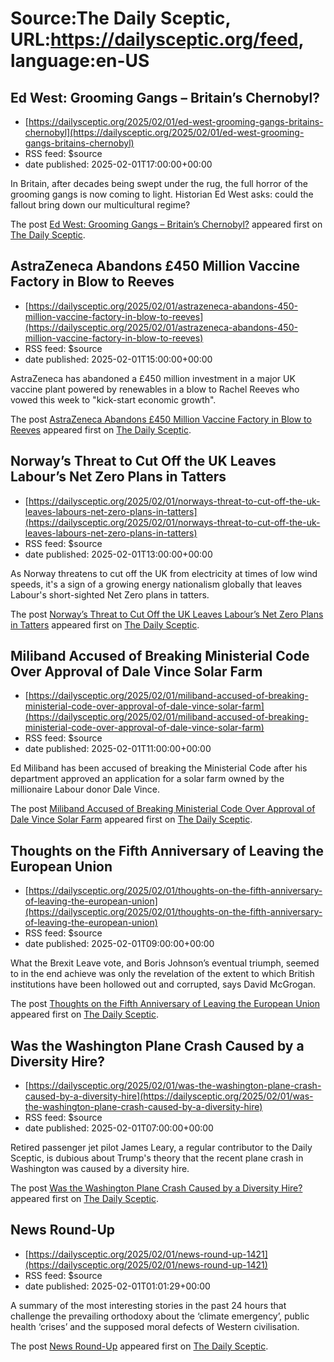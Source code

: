 # Source:The Daily Sceptic, URL:https://dailysceptic.org/feed, language:en-US

## Ed West: Grooming Gangs – Britain’s Chernobyl?
 - [https://dailysceptic.org/2025/02/01/ed-west-grooming-gangs-britains-chernobyl](https://dailysceptic.org/2025/02/01/ed-west-grooming-gangs-britains-chernobyl)
 - RSS feed: $source
 - date published: 2025-02-01T17:00:00+00:00

<p>In Britain, after decades being swept under the rug, the full horror of the grooming gangs is now coming to light. Historian Ed West asks: could the fallout bring down our multicultural regime?</p>
<p>The post <a href="https://dailysceptic.org/2025/02/01/ed-west-grooming-gangs-britains-chernobyl/">Ed West: Grooming Gangs – Britain’s Chernobyl?</a> appeared first on <a href="https://dailysceptic.org">The Daily Sceptic</a>.</p>

## AstraZeneca Abandons £450 Million Vaccine Factory in Blow to Reeves
 - [https://dailysceptic.org/2025/02/01/astrazeneca-abandons-450-million-vaccine-factory-in-blow-to-reeves](https://dailysceptic.org/2025/02/01/astrazeneca-abandons-450-million-vaccine-factory-in-blow-to-reeves)
 - RSS feed: $source
 - date published: 2025-02-01T15:00:00+00:00

<p>AstraZeneca has abandoned a £450 million investment in a major UK vaccine plant powered by renewables in a blow to Rachel Reeves who vowed this week to "kick-start economic growth".</p>
<p>The post <a href="https://dailysceptic.org/2025/02/01/astrazeneca-abandons-450-million-vaccine-factory-in-blow-to-reeves/">AstraZeneca Abandons £450 Million Vaccine Factory in Blow to Reeves</a> appeared first on <a href="https://dailysceptic.org">The Daily Sceptic</a>.</p>

## Norway’s Threat to Cut Off the UK Leaves Labour’s Net Zero Plans in Tatters
 - [https://dailysceptic.org/2025/02/01/norways-threat-to-cut-off-the-uk-leaves-labours-net-zero-plans-in-tatters](https://dailysceptic.org/2025/02/01/norways-threat-to-cut-off-the-uk-leaves-labours-net-zero-plans-in-tatters)
 - RSS feed: $source
 - date published: 2025-02-01T13:00:00+00:00

<p>As Norway threatens to cut off the UK from electricity at times of low wind speeds, it's a sign of a growing energy nationalism globally that leaves Labour's short-sighted Net Zero plans in tatters.</p>
<p>The post <a href="https://dailysceptic.org/2025/02/01/norways-threat-to-cut-off-the-uk-leaves-labours-net-zero-plans-in-tatters/">Norway&#8217;s Threat to Cut Off the UK Leaves Labour&#8217;s Net Zero Plans in Tatters</a> appeared first on <a href="https://dailysceptic.org">The Daily Sceptic</a>.</p>

## Miliband Accused of Breaking Ministerial Code Over Approval of Dale Vince Solar Farm
 - [https://dailysceptic.org/2025/02/01/miliband-accused-of-breaking-ministerial-code-over-approval-of-dale-vince-solar-farm](https://dailysceptic.org/2025/02/01/miliband-accused-of-breaking-ministerial-code-over-approval-of-dale-vince-solar-farm)
 - RSS feed: $source
 - date published: 2025-02-01T11:00:00+00:00

<p>Ed Miliband has been accused of breaking the Ministerial Code after his department approved an application for a solar farm owned by the millionaire Labour donor Dale Vince.</p>
<p>The post <a href="https://dailysceptic.org/2025/02/01/miliband-accused-of-breaking-ministerial-code-over-approval-of-dale-vince-solar-farm/">Miliband Accused of Breaking Ministerial Code Over Approval of Dale Vince Solar Farm</a> appeared first on <a href="https://dailysceptic.org">The Daily Sceptic</a>.</p>

## Thoughts on the Fifth Anniversary of Leaving the European Union
 - [https://dailysceptic.org/2025/02/01/thoughts-on-the-fifth-anniversary-of-leaving-the-european-union](https://dailysceptic.org/2025/02/01/thoughts-on-the-fifth-anniversary-of-leaving-the-european-union)
 - RSS feed: $source
 - date published: 2025-02-01T09:00:00+00:00

<p>What the Brexit Leave vote, and Boris Johnson’s eventual triumph, seemed to in the end achieve was only the revelation of the extent to which British institutions have been hollowed out and corrupted, says David McGrogan.</p>
<p>The post <a href="https://dailysceptic.org/2025/02/01/thoughts-on-the-fifth-anniversary-of-leaving-the-european-union/">Thoughts on the Fifth Anniversary of Leaving the European Union</a> appeared first on <a href="https://dailysceptic.org">The Daily Sceptic</a>.</p>

## Was the Washington Plane Crash Caused by a Diversity Hire?
 - [https://dailysceptic.org/2025/02/01/was-the-washington-plane-crash-caused-by-a-diversity-hire](https://dailysceptic.org/2025/02/01/was-the-washington-plane-crash-caused-by-a-diversity-hire)
 - RSS feed: $source
 - date published: 2025-02-01T07:00:00+00:00

<p>Retired passenger jet pilot James Leary, a regular contributor to the Daily Sceptic, is dubious about Trump's theory that the recent plane crash in Washington was caused by a diversity hire.</p>
<p>The post <a href="https://dailysceptic.org/2025/02/01/was-the-washington-plane-crash-caused-by-a-diversity-hire/">Was the Washington Plane Crash Caused by a Diversity Hire?</a> appeared first on <a href="https://dailysceptic.org">The Daily Sceptic</a>.</p>

## News Round-Up
 - [https://dailysceptic.org/2025/02/01/news-round-up-1421](https://dailysceptic.org/2025/02/01/news-round-up-1421)
 - RSS feed: $source
 - date published: 2025-02-01T01:01:29+00:00

<p>A summary of the most interesting stories in the past 24 hours that challenge the prevailing orthodoxy about the ‘climate emergency’, public health ‘crises’ and the supposed moral defects of Western civilisation.</p>
<p>The post <a href="https://dailysceptic.org/2025/02/01/news-round-up-1421/">News Round-Up</a> appeared first on <a href="https://dailysceptic.org">The Daily Sceptic</a>.</p>


